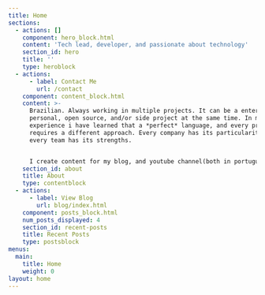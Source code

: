 ```yaml
---
title: Home
sections:
  - actions: []
    component: hero_block.html
    content: 'Tech lead, developer, and passionate about technology'
    section_id: hero
    title: ''
    type: heroblock
  - actions:
      - label: Contact Me
        url: /contact
    component: content_block.html
    content: >-
      Brazilian. Always working in multiple projects. It can be a enterprise,
      personal, open source, and/or side project at the same time. In my
      experience i have learned that a *perfect* language, and every project
      requires a different approach. Every company has its particularities and
      every team has its strengths.


      I create content for my blog, and youtube channel(both in portuguese).
    section_id: about
    title: About
    type: contentblock
  - actions:
      - label: View Blog
        url: blog/index.html
    component: posts_block.html
    num_posts_displayed: 4
    section_id: recent-posts
    title: Recent Posts
    type: postsblock
menus:
  main:
    title: Home
    weight: 0
layout: home
---
```


